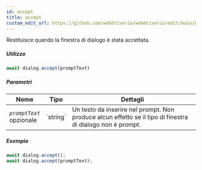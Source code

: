 ```yaml
---
id: accept
title: accept
custom_edit_url: https://github.com/webdriverio/webdriverio/edit/main/packages/webdriverio/src/commands/dialog/accept.ts
---
```


Restituisce quando la finestra di dialogo è stata accettata.

##### Utilizzo

```js
await dialog.accept(promptText)
```

##### Parametri

<table>
  <thead>
    <tr>
      <th>Nome</th><th>Tipo</th><th>Dettagli</th>
    </tr>
  </thead>
  <tbody>
    <tr>
      <td><code><var>promptText</var></code><br /><span className="label labelWarning">opzionale</span></td>
      <td>`string`</td>
      <td>Un testo da inserire nel prompt. Non produce alcun effetto se il tipo di finestra di dialogo non è prompt.</td>
    </tr>
  </tbody>
</table>

##### Esempio

```js title="dialogAccept.js"
await dialog.accept();
await dialog.accept(promptText);
```